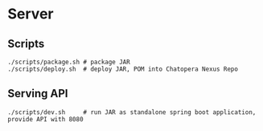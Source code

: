 # Server

## Scripts

```
./scripts/package.sh # package JAR
./scripts/deploy.sh  # deploy JAR, POM into Chatopera Nexus Repo
```


## Serving API

```
./scripts/dev.sh     # run JAR as standalone spring boot application, provide API with 8080
```